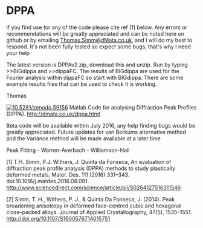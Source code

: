 # DPPA

If you find use for any of the code please cite ref [1] below. Any errors or recommendations will be greatly appreciated and can be noted here on github or by emailing Thomas.Simm@dMata.co.uk, and I will do my best to respond. 
It's not been fully tested so expect some bugs, that's why I need your help

The latest version is DPPAv2.zip, download this and unzip. Run by typing >>BIGdippa and >>dippaFC. 
The results of BIGdippa are used for the Fourier analysis within dippaFC so start with BIGdippa. There are some example results files that can be used to check it is working. 

Thomas

<a href="https://zenodo.org/badge/latestdoi/23104/dMaterialia/DPPA"><img src="https://zenodo.org/badge/23104/dMaterialia/DPPA.svg" alt="10.5281/zenodo.59156"></a> 
Matlab Code for analysing Diffraction Peak Profiles (DPPA). http://dmata.co.uk/dppa.html

Beta code will be available within July 2016, any help finding bugs would be greatly appreciated.
Future updates for van Berkums alternative method and the Variance method will be made available at a later time

Peak Fitting - Warren-Averbach - Williamson-Hall

[1] T.H. Simm, P.J. Withers, J. Quinta da Fonseca, An evaluation of diffraction peak profile analysis (DPPA) methods to study plastically deformed metals, Mater. Des. 111 (2016) 331–343. doi:10.1016/j.matdes.2016.08.091.
http://www.sciencedirect.com/science/article/pii/S0264127516311546

[2] Simm, T. H., Withers, P. J., & Quinta Da Fonseca, J. (2014). Peak broadening anisotropy in deformed face-centred cubic and hexagonal close-packed alloys. Journal of Applied Crystallography, 47(5), 1535–1551. http://doi.org/10.1107/S1600576714015751
